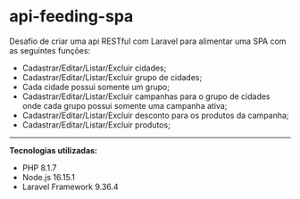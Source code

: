 # api-feeding-spa

Desafio de criar uma api RESTful com Laravel para alimentar uma SPA com as seguintes funções:
* Cadastrar/Editar/Listar/Excluir cidades;
* Cadastrar/Editar/Listar/Excluir grupo de cidades;
* Cada cidade possui somente um grupo;
* Cadastrar/Editar/Listar/Excluir campanhas para o grupo de cidades onde cada grupo possui somente uma campanha ativa;
* Cadastrar/Editar/Listar/Excluir desconto para os produtos da campanha;
* Cadastrar/Editar/Listar/Excluir produtos;

------------------------------------------------------------

**Tecnologias utilizadas:**

* PHP 8.1.7
* Node.js 16.15.1
* Laravel Framework 9.36.4
